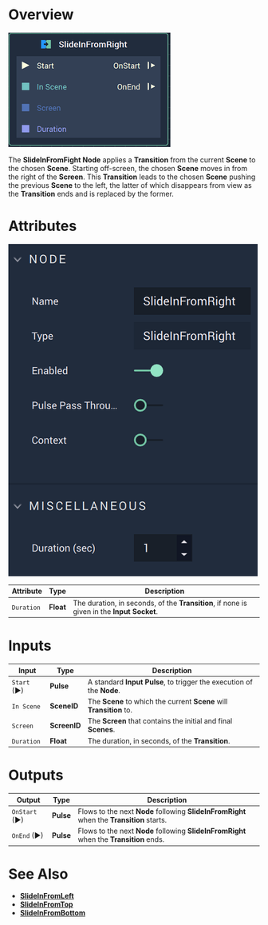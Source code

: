 # Overview

![The SlideInFromRight Node.](../../.gitbook/assets/slideinfromrightnode.png)

The **SlideInFromFight Node** applies a **Transition** from the current **Scene** to the chosen **Scene**. Starting off-screen, the chosen **Scene** moves in from the right of the **Screen**. This **Transition** leads to the chosen **Scene** pushing the previous **Scene** to the left, the latter of which disappears from view as the **Transition** ends and is replaced by the former. 

# Attributes

![The SlideInFromRight Node Attributes](../../.gitbook/assets/slideinfromrightattributes.png)

|Attribute|Type|Description|
|---|---|---|
|`Duration`|**Float**|The duration, in seconds, of the **Transition**, if none is given in the **Input Socket**.|

# Inputs

|Input|Type|Description|
|---|---|---|
|`Start` (►)|**Pulse**|A standard **Input Pulse**, to trigger the execution of the **Node**.|
| `In Scene` | **SceneID** | The **Scene** to which the current **Scene** will **Transition** to. |
| `Screen` | **ScreenID** | The **Screen** that contains the initial and final **Scenes**. |
| `Duration` | **Float** | The duration, in seconds, of the **Transition**. |

# Outputs

|Output|Type|Description|
|---|---|---|
| `OnStart` (►) | **Pulse** | Flows to the next **Node** following **SlideInFromRight** when the **Transition** starts. |
| `OnEnd` (►) | **Pulse** | Flows to the next **Node** following **SlideInFromRight** when the **Transition** ends.  |

# See Also

* [**SlideInFromLeft**](slideinfromleft.md)
* [**SlideInFromTop**](slideinfromtop.md)
* [**SlideInFromBottom**](slideinfrombottom.md)

